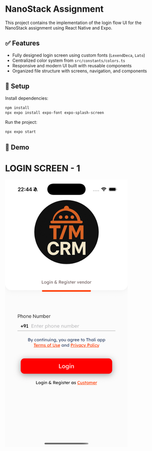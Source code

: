 # NanoStack Assignment

This project contains the implementation of the login flow UI for the NanoStack assignment using React Native and Expo.

## ✅ Features

- Fully designed login screen using custom fonts (`LexendDeca`, `Lato`)
- Centralized color system from `src/constants/colors.ts`
- Responsive and modern UI built with reusable components
- Organized file structure with screens, navigation, and components

## 🚀 Setup

Install dependencies:

```bash
npm install
npx expo install expo-font expo-splash-screen
```

Run the project:

```bash
npx expo start
```

## 📸 Demo

# LOGIN SCREEN - 1

<img src="./demo.png" alt="Login Screen Demo" width="400" />
